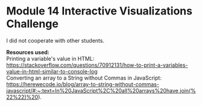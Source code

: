 # Module 14 Interactive Visualizations Challenge

I did not cooperate with other students.

<b>Resources used:</b></br>
Printing a variable's value in HTML:</br>
https://stackoverflow.com/questions/70912131/how-to-print-a-variables-value-in-html-similar-to-console-log</br>
Converting an array to a String without Commas in JavaScript:</br>
https://herewecode.io/blog/array-to-string-without-commas-javascript/#:~:text=In%20JavaScript%2C%20all%20arrays%20have,join(%22%22)%20).